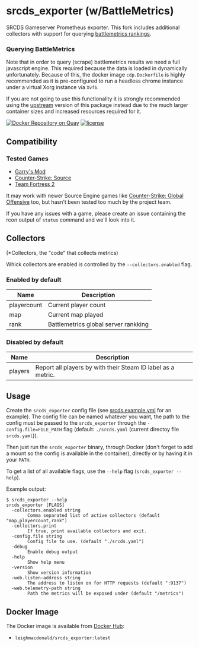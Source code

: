 # srcds_exporter (w/BattleMetrics)

SRCDS Gameserver Prometheus exporter. This fork includes additional collectors with support for querying
[battlemetrics rankings](https://www.battlemetrics.com/servers/tf2?q=uncletopia&sort=rank).

### Querying BattleMetrics

Note that in order to query (scrape) battlemetrics results we need a full javascript engine. This required 
because the data is loaded in dynamically unfortunately. Because of this, the docker image 
`cdp.Dockerfile` is highly recommended as it is pre-configured to run a headless chrome instance under
a virtual Xorg instance via `Xvfb`. 

If you are not going to use this functionality it is strongly recommended using the [upstream](https://github.com/galexrt/srcds_exporter) 
version of this package instead due to the much larger container sizes and increased resources required for it.

[![Docker Repository on Quay](https://quay.io/repository/galexrt/srcds_exporter/status "Docker Repository on Quay")](https://quay.io/repository/galexrt/srcds_exporter) [![license](https://img.shields.io/github/license/mashape/apistatus.svg)]()

## Compatibility

### Tested Games

* [Garry's Mod](https://store.steampowered.com/app/4000/Garrys_Mod/)
* [Counter-Strike: Source](https://store.steampowered.com/app/240/CounterStrike_Source/)
* [Team Fortress 2](https://store.steampowered.com/app/440)

It may work with newer Source Engine games like [Counter-Strike: Global Offensive](http://store.steampowered.com/app/730/CounterStrike_Global_Offensive/) too, but hasn't been tested too much by the project team.

If you have any issues with a game, please create an issue containing the rcon output of `status` command and we'll look into it.

## Collectors

(*Collectors, the "code" that collects metrics)

Whick collectors are enabled is controlled by the `--collectors.enabled` flag.

### Enabled by default

| Name        | Description                           |
| ----------- | ------------------------------------- |
| playercount | Current player count                  |
| map         | Current map played                    |
| rank        | Battlemetrics global server rankking  |

### Disabled by default

| Name    | Description                                                  |
| ------- | ------------------------------------------------------------ |
| players | Report all players by with their Steam ID label as a metric. |

## Usage

Create the `srcds_exporter` config file (see [srcds.example.yml](srcds.example.yml) for an example). The config file can be named whatever you want, the path to the config must be passed to the `srcds_exporter` through the `-config.file=FILE_PATH` flag (default: `./srcds.yaml` (current directoy file `srcds.yaml`)).

Then just run the `srcds_exporter` binary, through Docker (don't forget to add a mount so the config is available in the container), directly or by having it in your `PATH`.

To get a list of all available flags, use the `--help` flag (`srcds_exporter --help`).

Example output:

```shell
$ srcds_exporter --help
srcds_exporter [FLAGS]
  -collectors.enabled string
    	Comma separated list of active collectors (default "map,playercount,rank")
  -collectors.print
    	If true, print available collectors and exit.
  -config.file string
    	Config file to use. (default "./srcds.yaml")
  -debug
    	Enable debug output
  -help
    	Show help menu
  -version
    	Show version information
  -web.listen-address string
    	The address to listen on for HTTP requests (default ":9137")
  -web.telemetry-path string
    	Path the metrics will be exposed under (default "/metrics")
```

## Docker Image

The Docker image is available from [Docker Hub](https://hub.docker.com/repository/docker/leighmacdonald/srcds_exporter):

* `leighmacdonald/srcds_exporter:latest`
